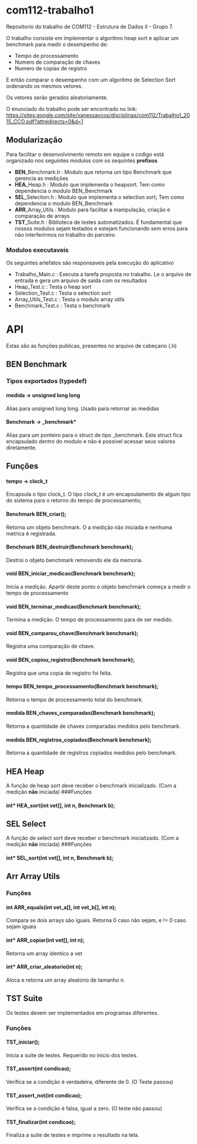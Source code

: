 # com112-trabalho1
Repositorio do trabalho de COM112 - Estrutura de Dados II - Grupo 7.

O trabalho consiste em implementar o algoritmo heap sort e aplicar um benchmark
para medir o desempenho de:

- Tempo de processamento
- Numero de comparação de chaves
- Numero de copias de registro

E então comparar o desempenho com um algoritmo de Selection Sort ordenando os mesmos 
vetores.

Os vetores serão gerados aleatoriamente.

O enunciado do trabalho pode ser encontrado no link: https://sites.google.com/site/vanessavcos/disciplinas/com112/Trabalho1_2015_CCO.pdf?attredirects=0&d=1

## Modularização

Para facilitar o desenvolvimento remoto em equipe o codigo está organizado nos 
seguintes modulos com os sequintes **prefixos**

- **BEN**_Benchmark.h : Modulo que retorna um tipo Benchmark que gerencia as medições
- **HEA**_Heap.h : Modulo que implementa o heapsort. Tem como dependencia o modulo BEN_Benchmark
- **SEL**_Selection.h : Modulo que implementa o selection sort; Tem como dependencia o modulo BEN_Benchmark
- **ARR**_Array_Utils : Modulo para facilitar a manipulação, criação e comparação de arrays 
- **TST**_Suite.h : Biblioteca de testes automatizados. É fundamental que nossos 
modulos sejam testados e estejam funcionando sem erros para não interferirmos no 
trabalho do parceiro.

### Modulos executaveis

Os seguintes artefatos são responsaveis pela execução do aplicativo
- Trabalho_Main.c : Executa a tarefa proposta no trabalho. Le o arquivo de entrada 
e gera um arquivo de saida com os resultados
- Heap_Test.c : Testa o heap sort
- Selection_Test.c : Testa o selection sort
- Array_Utils_Test.c : Testa o modulo array utils
- Benchmark_Test.c : Testa o benchmark

# API

Estas são as funções publicas, presentes no arquivo de cabeçario (.h)

## BEN Benchmark

### Tipos exportados (typedef)

#### medida -> unsigned long long
Alias para unsigned long long. Usado para retornar as medidas

#### Benchmark -> _benchmark*
Alias para um ponteiro para o struct de tipo _benchmark. Este struct fica encapsulado 
dentro do modulo e não é possivel acessar seus valores diretamente.

## Funções

#### tempo -> clock_t
Encapsula o tipo clock_t. O tipo clock_t é um encapsulamento de algum tipo do sistema para 
o retorno do tempo de processamento;


#### Benchmark BEN_criar();
Retorna um objeto benchmark. O a medição não iniciada e nenhuma metrica 
é registrada.

#### Benchmark BEN_destruir(Benchmark benchmark);
Destroi o objeto benchmark removendo ele da memoria.

#### void BEN_iniciar_medicao(Benchmark benchmark);
Inicia a medição. Apartir deste ponto o objeto benchmark começa a medir o tempo 
de processamento

#### void BEN_terminar_medicao(Benchmark benchmark);
Termina a medição. O tempo de processamento para de ser medido.

#### void BEN_comparou_chave(Benchmark benchmark);
Registra uma comparação de chave.

#### void BEN_copiou_registro(Benchmark benchmark);
Registra que uma copia de registro foi feita.

#### tempo BEN_tempo_processamento(Benchmark benchmark);
Retorna o tempo de processamento total do benchmark.

#### medida BEN_chaves_comparadas(Benchmark benchmark);
Retorna a quantidade de chaves comparadas medidos pelo benchmark.

#### medida BEN_registros_copiados(Benchmark benchmark);
Retorna a quantidade de registros copiados medidos pelo benchmark.


## HEA Heap
A função de heap sort deve receber o benchmark inicializado. (Com a medição **não** iniciada)
###Funções
#### int* HEA_sort(int vet[], int n, Benchmark b);


## SEL Select
A função de select sort deve receber o benchmark inicializado. (Com a medição **não** iniciada)
###Funções
#### int* SEL_sort(int vet[], int n, Benchmark b);

## Arr Array Utils
### Funções
#### int ARR_equals(int vet_a[], int vet_b[], int n);
Compara se dois arrays são iguais. Retorna 0 caso não sejam, e != 0 caso sejam iguais

#### int* ARR_copiar(int vet[], int n);
Retorna um array identico a vet

#### int* ARR_criar_aleatorio(int n);
Aloca e retorna um array aleatorio de tamanho n.


## TST Suite
Os testes devem ser implementados em programas diferentes.

### Funções
#### TST_iniciar();
Inicia a suite de testes. Requerido no inicio dos testes.

#### TST_assert(int condicao);
Verifica se a condição é verdadeira, diferente de 0. (O Teste passou)

#### TST_assert_not(int condicao);
Verifica se a condição é falsa, igual a zero. (O teste não passou)

#### TST_finalizar(int condicao);
Finaliza a suite de testes e imprime o resultado na tela.





 





